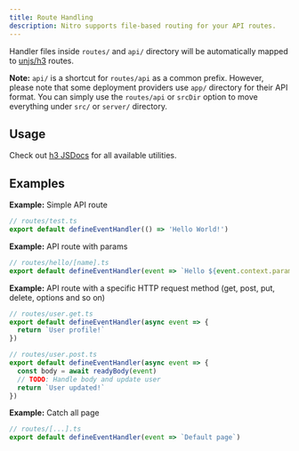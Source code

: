 ```yaml
---
title: Route Handling
description: Nitro supports file-based routing for your API routes.
---
```


Handler files inside `routes/` and `api/` directory will be automatically mapped to [unjs/h3](https://github.com/unjs/h3) routes.

**Note:** `api/` is a shortcut for `routes/api` as a common prefix. However, please note that some deployment providers use `app/` directory for their API format. You can simply use the `routes/api` or `srcDir` option to move everything under `src/` or `server/` directory.

## Usage

Check out [h3 JSDocs](https://www.jsdocs.io/package/h3#package-index-functions) for all available utilities.

## Examples

**Example:** Simple API route

```js
// routes/test.ts
export default defineEventHandler(() => 'Hello World!')
```

**Example:** API route with params

```js
// routes/hello/[name].ts
export default defineEventHandler(event => `Hello ${event.context.params.name}!`)
```

**Example:** API route with a specific HTTP request method (get, post, put, delete, options and so on)

```js
// routes/user.get.ts
export default defineEventHandler(async event => {
  return `User profile!`
})
```

```js
// routes/user.post.ts
export default defineEventHandler(async event => {
  const body = await readyBody(event)
  // TODO: Handle body and update user
  return `User updated!`
})
```

**Example:** Catch all page

```js
// routes/[...].ts
export default defineEventHandler(event => `Default page`)
```
